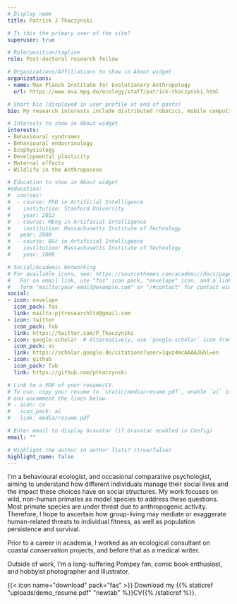 ```yaml
---
# Display name
title: Patrick J Tkaczynski

# Is this the primary user of the site?
superuser: true

# Role/position/tagline
role: Post-doctoral research fellow

# Organizations/Affiliations to show in About widget
organizations:
- name: Max Planck Institute for Evolutionary Anthropology
  url: https://www.eva.mpg.de/ecology/staff/patrick-tkaczynski.html

# Short bio (displayed in user profile at end of posts)
bio: My research interests include distributed robotics, mobile computing and programmable matter.

# Interests to show in About widget
interests:
- Behavioural syndromes
- Behavioural endocrinology
- Ecophysiology
- Developmental plasticity
- Maternal effects
- Wildlife in the Anthropocene

# Education to show in About widget
#education:
#  courses:
#  - course: PhD in Artificial Intelligence
#    institution: Stanford University
#    year: 2012
#  - course: MEng in Artificial Intelligence
#    institution: Massachusetts Institute of Technology
#   year: 2009
#  - course: BSc in Artificial Intelligence
#    institution: Massachusetts Institute of Technology
#    year: 2008

# Social/Academic Networking
# For available icons, see: https://sourcethemes.com/academic/docs/page-builder/#icons
#   For an email link, use "fas" icon pack, "envelope" icon, and a link in the
#   form "mailto:your-email@example.com" or "/#contact" for contact widget.
social:
- icon: envelope
  icon_pack: fas
  link: mailto:pjtresearchltd@gmail.com
- icon: twitter
  icon_pack: fab
  link: https://twitter.com/P_Tkaczynski
- icon: google-scholar  # Alternatively, use `google-scholar` icon from `ai` icon pack
  icon_pack: ai
  link: https://scholar.google.de/citations?user=1qxz4mcAAAAJ&hl=en
- icon: github
  icon_pack: fab
  link: https://github.com/ptkaczynski

# Link to a PDF of your resume/CV.
# To use: copy your resume to `static/media/resume.pdf`, enable `ai` icons in `params.toml`, 
# and uncomment the lines below.
# - icon: cv
#   icon_pack: ai
#   link: media/resume.pdf

# Enter email to display Gravatar (if Gravatar enabled in Config)
email: ""

# Highlight the author in author lists? (true/false)
highlight_name: false
---
```


I'm a behavioural ecologist, and occasional comparative psychologist, aiming to understand how different individuals manage their social lives and the impact these choices have on social structures. My work focuses on wild, non-human primates as model species to address these questions. Most primate species are under threat due to anthropogenic activity. Therefore, I hope to ascertain how group-living may mediate or exaggerate human-related threats to individual fitness, as well as population persistence and survival.

Prior to a career in academia, I worked as an ecological consultant on coastal conservation projects, and before that as a medical writer.

Outside of work, I'm a long-suffering Pompey fan, comic book enthusiast, and hobbyist photographer and illustrator.

{{< icon name="download" pack="fas" >}} Download my {{% staticref "uploads/demo_resume.pdf" "newtab" %}}CV{{% /staticref %}}.
